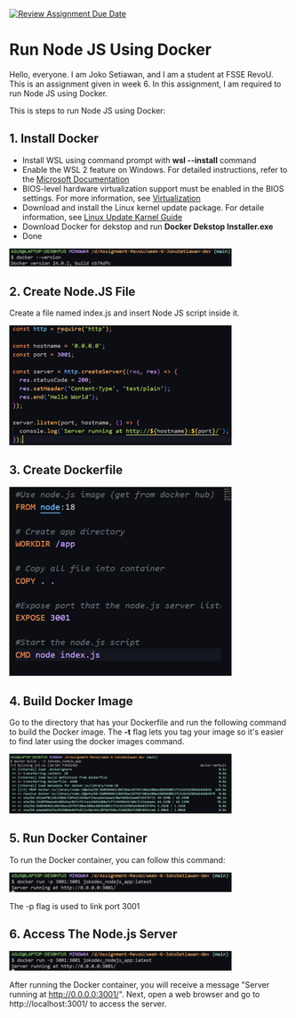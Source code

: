 [![Review Assignment Due Date](https://classroom.github.com/assets/deadline-readme-button-24ddc0f5d75046c5622901739e7c5dd533143b0c8e959d652212380cedb1ea36.svg)](https://classroom.github.com/a/nj7iw4Wb)

# Run Node JS Using Docker

Hello, everyone. I am Joko Setiawan, and I am a student at FSSE RevoU. This is an assignment given in week 6. In this assignment, I am required to run Node JS using Docker.

This is steps to run Node JS using Docker:

## 1. Install Docker

- Install WSL using command prompt with **wsl --install** command
- Enable the WSL 2 feature on Windows. For detailed instructions, refer to the [Microsoft Documentation](https://docs.microsoft.com/en-us/windows/wsl/install-win10)
- BIOS-level hardware virtualization support must be enabled in the BIOS settings. For more information, see [Virtualization](https://docs.docker.com/desktop/troubleshoot/topics/#virtualization)
- Download and install the Linux kernel update package. For detaile information, see [Linux Update Karnel Guide](https://docs.microsoft.com/windows/wsl/wsl2-kernel)
- Download Docker for dekstop and run **Docker Dekstop Installer.exe**
- Done

<img align="centre" src="./images/docker version.jpg" width="400px">

## 2. Create Node.JS File

Create a file named index.js and insert Node JS script inside it.

<img align="centre" src="./images/nodefile.jpg" width="400px">

## 3. Create Dockerfile

<img align="centre" src="./images/dockf.jpg" width="400px">

## 4. Build Docker Image

Go to the directory that has your Dockerfile and run the following command to build the Docker image. The **-t** flag lets you tag your image so it's easier to find later using the docker images command.

<img align="centre" src="./images/build.jpg" width="400px">

## 5. Run Docker Container

To run the Docker container, you can follow this command:

<img align="centre" src="./images/run2.jpg" width="400px">

The -p flag is used to link port 3001

## 6. Access The Node.js Server

<img align="centre" src="./images/run2.jpg" width="400px">

After running the Docker container, you will receive a message "Server running at http://0.0.0.0:3001/". Next, open a web browser and go to http://localhost:3001/ to access the server.
